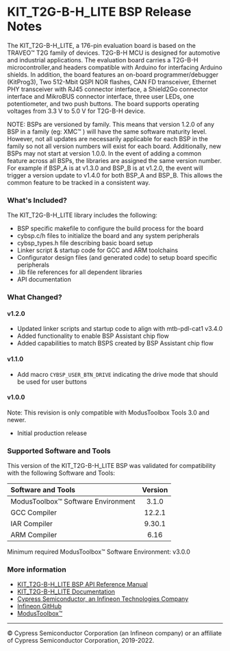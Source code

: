 # KIT_T2G-B-H_LITE BSP Release Notes
The KIT_T2G-B-H_LITE, a 176-pin evaluation board is based on the TRAVEO™ T2G family of devices. T2G-B-H MCU is designed for  automotive and industrial applications. The evaluation board carries a T2G-B-H microcontroller,and headers compatible with Arduino for interfacing Arduino shields. In addition, the board features an on-board programmer/debugger (KitProg3),  Two 512-Mbit QSPI NOR flashes, CAN FD transceiver, Ethernet PHY transceiver with RJ45 connector interface,  a Shield2Go connector interface and MikroBUS connector interface, three user LEDs, one potentiometer, and two push buttons.  The board supports operating voltages from 3.3 V to 5.0 V for T2G-B-H device.

NOTE: BSPs are versioned by family. This means that version 1.2.0 of any BSP in a family (eg: XMC™ ) will have the same software maturity level. However, not all updates are necessarily applicable for each BSP in the family so not all version numbers will exist for each board. Additionally, new BSPs may not start at version 1.0.0. In the event of adding a common feature across all BSPs, the libraries are assigned the same version number. For example if BSP_A is at v1.3.0 and BSP_B is at v1.2.0, the event will trigger a version update to v1.4.0 for both BSP_A and BSP_B. This allows the common feature to be tracked in a consistent way.

### What's Included?
The KIT_T2G-B-H_LITE library includes the following:
* BSP specific makefile to configure the build process for the board
* cybsp.c/h files to initialize the board and any system peripherals
* cybsp_types.h file describing basic board setup
* Linker script & startup code for GCC and ARM toolchains
* Configurator design files (and generated code) to setup board specific peripherals
* .lib file references for all dependent libraries
* API documentation

### What Changed?
#### v1.2.0
* Updated linker scripts and startup code to align with mtb-pdl-cat1 v3.4.0
* Added functionality to enable BSP Assistant chip flow
* Added capabilities to match BSPS created by BSP Assistant chip flow
#### v1.1.0
* Add macro `CYBSP_USER_BTN_DRIVE` indicating the drive mode that should be used for user buttons
#### v1.0.0
Note: This revision is only compatible with ModusToolbox Tools 3.0 and newer.
* Initial production release

### Supported Software and Tools
This version of the KIT_T2G-B-H_LITE BSP was validated for compatibility with the following Software and Tools:

| Software and Tools                        | Version |
| :---                                      | :----:  |
| ModusToolbox™ Software Environment        | 3.1.0   |
| GCC Compiler                              | 12.2.1  |
| IAR Compiler                              | 9.30.1  |
| ARM Compiler                              | 6.16    |

Minimum required ModusToolbox™ Software Environment: v3.0.0

### More information
* [KIT_T2G-B-H_LITE BSP API Reference Manual][api]
* [KIT_T2G-B-H_LITE Documentation](https://www.infineon.com/cms/en/product/evaluation-boards/kit_t2g-b-h_lite/)
* [Cypress Semiconductor, an Infineon Technologies Company](http://www.cypress.com)
* [Infineon GitHub](https://github.com/infineon)
* [ModusToolbox™](https://www.cypress.com/products/modustoolbox-software-environment)

[api]: https://infineon.github.io/TARGET_KIT_T2G-B-H_LITE/html/modules.html

---
© Cypress Semiconductor Corporation (an Infineon company) or an affiliate of Cypress Semiconductor Corporation, 2019-2022.